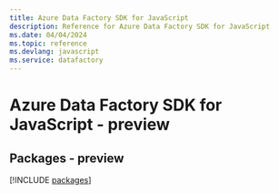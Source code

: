 ```yaml
---
title: Azure Data Factory SDK for JavaScript
description: Reference for Azure Data Factory SDK for JavaScript
ms.date: 04/04/2024
ms.topic: reference
ms.devlang: javascript
ms.service: datafactory
---
```

# Azure Data Factory SDK for JavaScript - preview
## Packages - preview
[!INCLUDE [packages](data-factory-index.md)]